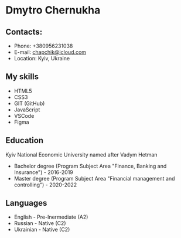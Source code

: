 # Dmytro Chernukha

## Contacts:
 * Phone: +380956231038
 * E-mail: chapchik@icloud.com
 * Location: Kyiv, Ukraine

## My skills
* HTML5
* CSS3
* GIT (GitHub)
* JavaScript
* VSCode
* Figma

## Education
Kyiv National Economic University named after Vadym Hetman
* Bachelor degree (Program Subject Area "Finance, Banking and Insurance") - 2016-2019
* Master degree (Program Subject Area "Financial management and controlling") - 2020-2022

## Languages
* English - Pre-Inermediate (A2)
* Russian - Native (C2)
* Ukrainian - Native (C2)